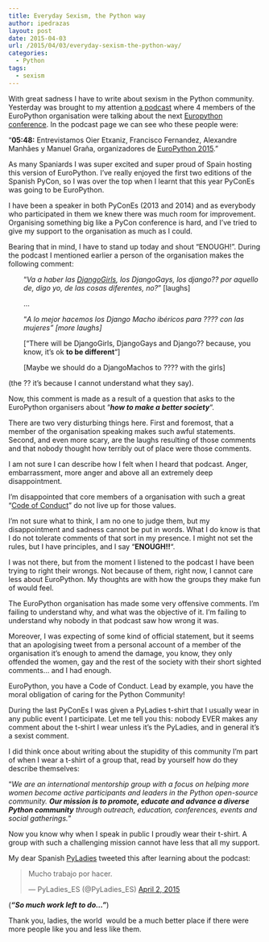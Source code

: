 ```yaml
---
title: Everyday Sexism, the Python way
author: ipedrazas
layout: post
date: 2015-04-03
url: /2015/04/03/everyday-sexism-the-python-way/
categories:
  - Python
tags:
  - sexism
---
```

With great sadness I have to write about sexism in the Python community. Yesterday was brought to my attention [a podcast][1] where 4 members of the EuroPython organisation were talking about the next [Europython conference][2]. In the podcast page we can see who these people were:

&#8220;**05:48:** Entrevistamos Oier Etxaniz, Francisco Fernandez, Alexandre Manhães y Manuel Graña, organizadores de [EuroPython 2015][3].&#8221;

As many Spaniards I was super excited and super proud of Spain hosting this version of EuroPython. I&#8217;ve really enjoyed the first two editions of the Spanish PyCon, so I was over the top when I learnt that this year PyConEs was going to be EuroPython.

I have been a speaker in both PyConEs (2013 and 2014) and as everybody who participated in them we knew there was much room for improvement. Organising something big like a PyCon conference is hard, and I&#8217;ve tried to give my support to the organisation as much as I could.

Bearing that in mind, I have to stand up today and shout &#8220;ENOUGH!&#8221;. During the podcast I mentioned earlier a person of the organisation makes the following comment:

<p style="padding-left: 30px;">
  &#8220;<em>Va a haber las <a href="https://twitter.com/djangogirls">DjangoGirls</a>, los DjangoGays, los django?? por aquello de, digo yo, de las cosas </em><em>diferentes, no?</em>&#8221; [laughs]
</p>

<p style="padding-left: 30px;">
  &#8230;
</p>

<p style="padding-left: 30px;">
  &#8220;<em>A lo mejor hacemos los Django Macho ibéricos para ???? con las mujeres&#8221; [more laughs]</em>
</p>

<p style="padding-left: 30px;">
  [&#8220;There will be DjangoGirls, DjangoGays and Django?? because, you know, it&#8217;s ok <strong>to be different</strong>&#8220;]
</p>

<p style="padding-left: 30px;">
  [Maybe we should do a DjangoMachos to ???? with the girls]
</p>

(the ?? it&#8217;s because I cannot understand what they say).

Now, this comment is made as a result of a question that asks to the EuroPython organisers about &#8220;_**how to make a better society**_&#8220;.

There are two very disturbing things here. First and foremost, that a member of the organisation speaking makes such awful statements. Second, and even more scary, are the laughs resulting of those comments and that nobody thought how terribly out of place were those comments.

I am not sure I can describe how I felt when I heard that <span id=":148.41" class="J-JK9eJ-PJVNOc" tabindex="-1" data-g-spell-status="2">podcast</span>. Anger, embarrassment, more anger and above all an extremely deep disappointment.

I&#8217;m disappointed that core members of a organisation with such a great &#8220;[Code of Conduct][4]&#8221; do not live up for those values.

I&#8217;m not sure what to think, I am no one to judge them, but my disappointment and sadness cannot be put in words. What I do know is that I do not tolerate comments of that sort in my presence. I might not set the rules, but I have principles, and I say &#8220;**ENOUGH!!**&#8220;.

I was not there, but from the moment I listened to the podcast I have been trying to right their wrongs. Not because of them, right now, I cannot care less about EuroPython. My thoughts are with how the groups they make fun of would feel.

The EuroPython organisation has made some very offensive comments. I&#8217;m failing to understand why, and what was the objective of it. I&#8217;m failing to understand why nobody in that podcast saw how wrong it was.

Moreover, I was expecting of some kind of official statement, but it seems that an apologising tweet from a personal account of a member of the organisation it&#8217;s enough to amend the damage, you know, they only offended the women, gay and the rest of the society with their short sighted comments&#8230; and I had enough.

EuroPython, you have a Code of Conduct. Lead by example, you have the moral obligation of caring for the Python Community!

During the last PyConEs I was given a PyLadies t-shirt that I usually wear in any public event I participate. Let me tell you this: nobody EVER makes any comment about the t-shirt I wear unless it&#8217;s the PyLadies, and in general it&#8217;s a sexist comment.

I did think once about writing about the stupidity of this community I&#8217;m part of when I wear a t-shirt of a group that, read by yourself how do they describe themselves:

&#8220;_We are an international mentorship group with a focus on helping more women become active participants and leaders in the Python open-source community. **Our mission is to promote, educate and advance a diverse Python community** through outreach, education, conferences, events and social gatherings._&#8221;

Now you know why when I speak in public I proudly wear their t-shirt. A group with such a challenging mission cannot have less that all my support.

My dear Spanish [PyLadies][5] tweeted this after learning about the podcast:

<blockquote class="twitter-tweet" lang="en">
  <p>
    Mucho trabajo por hacer.
  </p>
  
  <p>
    — PyLadies_ES (@PyLadies_ES) <a href="https://twitter.com/PyLadies_ES/status/583603954984079361">April 2, 2015</a>
  </p>
</blockquote>

(**_&#8220;So much work left to do&#8230;&#8221;_**)

Thank you, ladies, the world  would be a much better place if there were more people like you and less like them.

 [1]: http://podcast.jcea.es/python/3
 [2]: https://ep2015.europython.eu/en/
 [3]: https://ep2015.europython.eu/
 [4]: https://ep2015.europython.eu/en/coc/
 [5]: https://twitter.com/PyLadies_ES